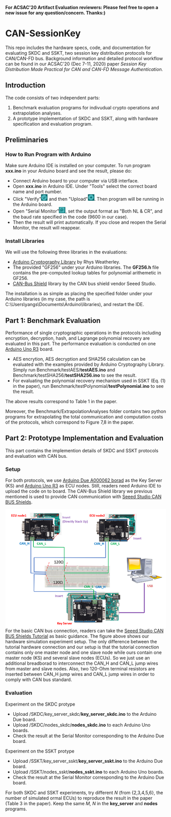 <strong>For ACSAC'20 Artifact Evaluation reviewers: Please feel free to open a new issue for any question/concern. Thanks:)</strong>

# CAN-SessionKey
This repo includes the hardware specs, code, and documentation for evaluating SKDC and SSKT, two session key distribution protocols for CAN/CAN-FD bus. Background information and detailed protocol workflow can be found in our ACSAC'20 (Dec 7-11, 2020) paper <em>Session Key Distribution Made Practical for CAN and CAN-FD Message Authentication.</em>

## Introduction
The code consists of two independent parts: 
1. Benchmark evaluation programs for indivudual crypto operations and extrapolation analyses. 
2. A prototype implementation of SKDC and SSKT, along with hardware specification and evaluation program.

## Preliminaries ##

### How to Run Program with Arduino ###
Make sure Arduino IDE is installed on your computer. To run program <strong>xxx.ino</strong> in your Arduino board and see the result, please do:
- Connect Arduino board to your computer via USB interface.
- Open <strong>xxx.ino</strong> in Arduino IDE. Under "Tools" select the correct board name and port number.
- Click "Verify"<img src="misc/Verify.PNG" alt="Verify" width="20" /> and then "Upload"<img src="misc/Upload.PNG" alt="Upload" width="20" />. Then program will be running in the Arduino board.
- Open "Serial Monitor"<img src="misc/SerialMonitor.PNG" alt="SerialMonitor" width="20" />, set the output format as "Both NL & CR", and the baud rate specified in the code (9600 in our case).
- Then the result will print automatically. If you close and reopen the Serial Monitor, the result will reappear.

### Install Libraries ###
We will use the following three libraries in the evaluations:
- [Arduino Cryptography Library](https://github.com/rweather/arduinolibs/tree/master/libraries/Crypto) by Rhys Weatherley.
- The provided "GF256" under your Arduino libraries. The <strong>GF256.h</strong> file contains the pre-computed lookup tables for polynomial arithemetic in GF256.
- [CAN-Bus Shield](https://github.com/Seeed-Studio/CAN_BUS_Shield) library by the CAN bus shield vendor Seeed Studio.

The installation is as simple as placing the specified folder under your Arduino libraries (in my case, the path is C:\Users\yangs\Documents\Arduino\libraries), and restart the IDE.

## Part 1: Benchmark Evaluation
Performance of single cryptographic operations in the protocols including encryption, decryption, hash, and Lagrange polynomial recovery are evaluated in this part. The performance evaluation is conducted on one [Arduino Uno R3](https://store.arduino.cc/usa/arduino-uno-rev3) board. 
- AES encrytion, AES decryption and SHA256 calculation can be evaluated with the examples provided by Arduino Cryptography Library. Simply run Benchmark/testAES/<strong>testAES.ino</strong> and Benchmark/testSHA256/<strong>testSHA256.ino</strong> to see the result. 
- For evaluating the polynomial recovery mechanism used in SSKT (Eq. (1) in the paper), run Benchmark/testPolynomial/<strong>testPolynomial.ino</strong> to see the result.

The above results correspond to Table 1 in the paper. 

Moreover, the Benchmark/ExtrapolationAnalyses folder contains two python programs for extrapolating the total communication and computation costs of the protocols, which correspond to Figure 7,8 in the paper.

## Part 2: Prototype Implementation and Evaluation

This part contains the implemention details of SKDC and SSKT protocols and evaluation with CAN bus. 

### Setup ###
For both protocols, we use [Arduino Due A000062 borad](https://store.arduino.cc/usa/due) as the Key Server (KS) and [Arduino Uno R3](https://store.arduino.cc/usa/arduino-uno-rev3) as ECU nodes. Still, readers need Arduino IDE to upload the code on to board. The CAN-Bus Shield library we previous mentioned is used to provide CAN communication with [Seeed Studio CAN BUS Shields](https://github.com/Seeed-Studio/CAN_BUS_Shield).

<img src="misc/Connection.png"
     alt="Connection"
     width="600"
     style="float: left; margin-right: 10px" />

For the basic CAN bus connection, readers can take the [Seeed Studio CAN BUS Shields Tutorial](https://wiki.seeedstudio.com/CAN-BUS_Shield_V2.0/) as basic guidance. The figure above shows our hardware simulation experiment setup. The only difference between the tutorial hardware connection and our setup is that the tutorial connection contains only one master node and one slave node while ours contain one master node (KS) and several slave nodes (ECUs). So we just use an additional breadborad to interconnect the CAN_H and CAN_L jump wires from master and slave nodes. Also, two 120-Ohm terminal resistors are inserted between CAN_H jump wires and CAN_L jump wires in order to comply with CAN bus standard.

### Evaluation ###
Experiment on the SKDC protype
- Upload /SKDC/key_server_skdc/<strong>key_server_skdc.ino</strong> to the Arduino Due board.
- Upload /SKDC/nodes_skdc/<strong>nodes_skdc.ino</strong> to each Arduino Uno boards.
- Check the result at the Serial Monitor corresponding to the Arduino Due board.

Experiment on the SSKT protype
- Upload /SSKT/key_server_sskt/<strong>key_server_sskt.ino</strong> to the Arduino Due board.
- Upload /SSKT/nodes_sskt/<strong>nodes_sskt.ino</strong> to each Arduino Uno boards.
- Check the result at the Serial Monitor corresponding to the Arduino Due board.

For both SKDC and SSKT experiments, try different <em>N</em> (from {2,3,4,5,6}, the number of simulated ormal ECUs) to reproduce the result in the paper (Table 3 in the paper). Keep the same <em>M, N</em> in the <strong>key_server</strong> and <strong>nodes</strong> programs.


